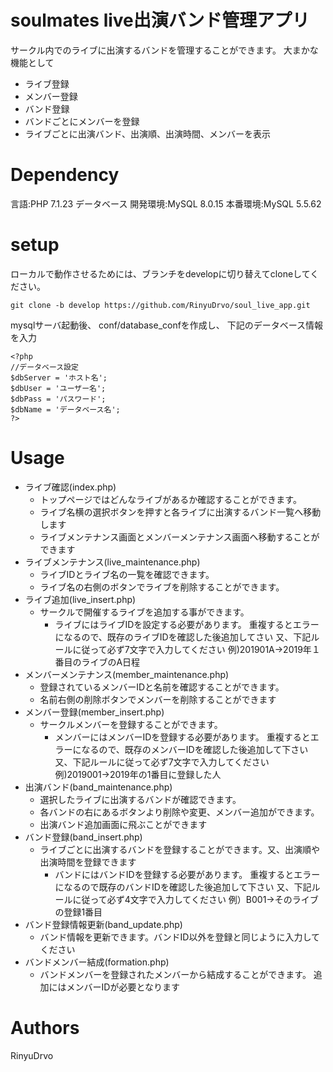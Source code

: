# soulmates live出演バンド管理アプリ
サークル内でのライブに出演するバンドを管理することができます。
大まかな機能として
- ライブ登録
- メンバー登録
- バンド登録
- バンドごとにメンバーを登録
- ライブごとに出演バンド、出演順、出演時間、メンバーを表示

# Dependency
言語:PHP 7.1.23
データベース
開発環境:MySQL 8.0.15
本番環境:MySQL 5.5.62

# setup
ローカルで動作させるためには、ブランチをdevelopに切り替えてcloneしてください。

`git clone -b develop https://github.com/RinyuDrvo/soul_live_app.git`

mysqlサーバ起動後、
conf/database_confを作成し、
下記のデータベース情報を入力
```
<?php
//データベース設定
$dbServer = 'ホスト名';
$dbUser = 'ユーザー名';
$dbPass = 'パスワード';
$dbName = 'データベース名';
?>
```

# Usage
- ライブ確認(index.php)
    - トップページではどんなライブがあるか確認することができます。
    - ライブ名横の選択ボタンを押すと各ライブに出演するバンド一覧へ移動します
    - ライブメンテナンス画面とメンバーメンテナンス画面へ移動することができます
- ライブメンテナンス(live_maintenance.php)
    - ライブIDとライブ名の一覧を確認できます。
    - ライブ名の右側のボタンでライブを削除することができます。
- ライブ追加(live_insert.php)
    - サークルで開催するライブを追加する事ができます。
        - ライブにはライブIDを設定する必要があります。
            重複するとエラーになるので、既存のライブIDを確認した後追加してさい
            又、下記ルールに従って必ず7文字で入力してください
            例)201901A→2019年１番目のライブのA日程
- メンバーメンテナンス(member_maintenance.php)
    - 登録されているメンバーIDと名前を確認することができます。
    - 名前右側の削除ボタンでメンバーを削除することができます
- メンバー登録(member_insert.php)
    - サークルメンバーを登録することができます。
        - メンバーにはメンバーIDを登録する必要があります。
            重複するとエラーになるので、既存のメンバーIDを確認した後追加して下さい
            又、下記ルールに従って必ず7文字で入力してください
            例)2019001→2019年の1番目に登録した人
- 出演バンド(band_maintenance.php)
    - 選択したライブに出演するバンドが確認できます。
    - 各バンドの右にあるボタンより削除や変更、メンバー追加ができます。
    - 出演バンド追加画面に飛ぶことができます
- バンド登録(band_insert.php)
    - ライブごとに出演するバンドを登録することができます。又、出演順や出演時間を登録できます
        - バンドにはバンドIDを登録する必要があります。
            重複するとエラーになるので既存のバンドIDを確認した後追加して下さい
            又、下記ルールに従って必ず4文字で入力してください
            例）B001→そのライブの登録1番目
- バンド登録情報更新(band_update.php)
    - バンド情報を更新できます。バンドID以外を登録と同じように入力してください
- バンドメンバー結成(formation.php)
    - バンドメンバーを登録されたメンバーから結成することができます。
        追加にはメンバーIDが必要となります

# Authors
RinyuDrvo